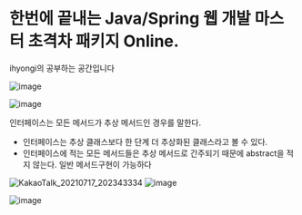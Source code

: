 # 한번에 끝내는 Java/Spring 웹 개발 마스터 초격차 패키지 Online.
ihyongi의 공부하는 공간입니다

![image](https://user-images.githubusercontent.com/73655077/125784293-1b48703c-d480-4779-b19d-6e9de501514f.png)


![image](https://user-images.githubusercontent.com/73655077/125931813-ac79fbcc-8a4a-4a00-85db-85e6a7bb8daa.png)

인터페이스는 모든 메서드가 추상 메서드인 경우를 말한다. 
- 인터페이스는 추상 클래스보다 한 단계 더 추상화된 클래스라고 볼 수 있다. 
- 인터페이스에 적는 모든 메서드들은 추상 메서드로 간주되기 때문에 abstract을 적지 않는다. 일반 메서드구현이 가능하다




![KakaoTalk_20210717_202343334](https://user-images.githubusercontent.com/73655077/126035330-a67f8c43-c6d9-4b99-9743-3448662c4016.jpg)
![image](https://user-images.githubusercontent.com/73655077/126035320-0efde185-f28e-4f51-b776-1a605a7cf6db.png)




![image](https://user-images.githubusercontent.com/73655077/126065663-a224870b-3f62-4efb-890c-7869c750a4f8.png)
